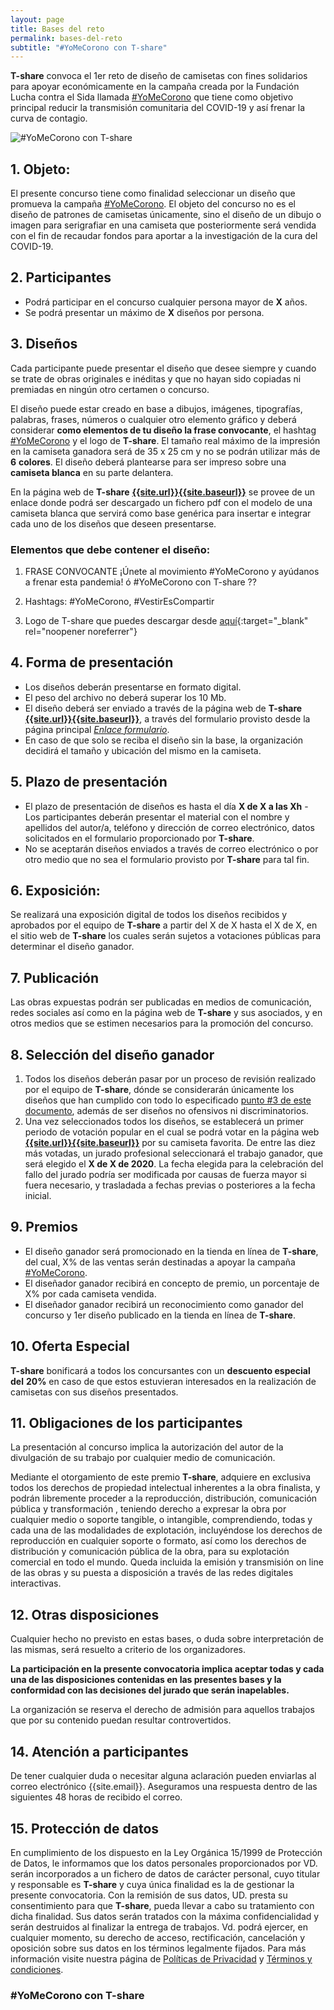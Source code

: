 ```yaml
---
layout: page
title: Bases del reto
permalink: bases-del-reto
subtitle: "#YoMeCorono con T-share"
---
```


**T-share** convoca el 1er reto de diseño de camisetas con fines solidarios para apoyar económicamente en la campaña creada por la Fundación Lucha contra el Sida llamada [#YoMeCorono](https://www.yomecorono.com/) que tiene como objetivo principal reducir la transmisión comunitaria del COVID-19 y así frenar la curva de contagio.

![#YoMeCorono con T-share]({{site.baseurl}}assets/img/t-share-YoMeCorono.png)

## 1. Objeto:

El presente concurso tiene como finalidad seleccionar un diseño que promueva la campaña [#YoMeCorono](www.yomecorono.com). El objeto del concurso no es el diseño de patrones de camisetas únicamente, sino el diseño de un dibujo o imagen para serigrafiar en una camiseta que posteriormente será vendida con el fin de recaudar fondos para aportar a la investigación de la cura del COVID-19.

## 2. Participantes

- Podrá participar en el concurso cualquier persona mayor de **X** años.  
- Se podrá presentar un máximo de **X** diseños por persona.

## 3.  Diseños

Cada participante puede presentar el diseño que desee siempre y cuando se trate de obras originales e inéditas y que no hayan sido copiadas ni premiadas en ningún otro certamen o concurso.

El diseño puede estar creado en base a dibujos, imágenes, tipografías, palabras, frases, números o cualquier otro elemento gráfico y deberá considerar **como elementos de tu diseño la frase convocante**, el hashtag [#YoMeCorono](www.yomecorono.com) y el logo de **T-share**. El tamaño real máximo de la impresión en la camiseta ganadora será de 35 x 25 cm y no se podrán utilizar más de  **6**  **colores**. El diseño deberá plantearse para ser impreso sobre una  **camiseta blanca**  en su parte delantera.

En la página web de **T-share** [**{{site.url}}{{site.baseurl}}**]({{site.url}}{{site.baseurl}}) se provee de un enlace donde podrá ser descargado un fichero pdf con el modelo de una camiseta blanca que servirá como base genérica para insertar e integrar cada uno de los diseños que deseen presentarse.

### Elementos que debe contener el diseño:

1. FRASE CONVOCANTE
¡Únete al movimiento #YoMeCorono y ayúdanos a frenar esta pandemia! ó #YoMeCorono con T-share ??

2. Hashtags: #YoMeCorono, #VestirEsCompartir

3. Logo de T-share que puedes descargar desde [aquí]({{site.recursos}}){:target="_blank" rel="noopener noreferrer"}

## 4. Forma de presentación

- Los diseños deberán presentarse en formato digital. 
- El peso del archivo no deberá superar los 10 Mb.
- El diseño deberá ser enviado a través de la página web de **T-share** [**{{site.url}}{{site.baseurl}}**]({{site.url}}{{site.baseurl}}), a través del formulario provisto desde la página principal [*Enlace formulario*](). 
- En caso de que solo se reciba el diseño sin la base, la organización decidirá el tamaño y ubicación del mismo en la camiseta.

## 5. Plazo de presentación

- El plazo de presentación de diseños es hasta el día **X de X a las Xh** - Los participantes deberán presentar el material con el nombre y apellidos del autor/a, teléfono y dirección de correo electrónico, datos solicitados en el formulario proporcionado por **T-share**. 
- No se aceptarán diseños enviados a través de correo electrónico o por otro medio que no sea el formulario provisto por **T-share** para tal fin.

## 6. Exposición:

Se realizará una exposición digital de todos los diseños recibidos y aprobados por el equipo de **T-share** a partir del X de X hasta el X de X, en el sitio web de **T-share** los cuales serán sujetos a votaciones públicas para determinar el diseño ganador.

## 7. Publicación

Las obras expuestas podrán ser publicadas en medios de comunicación, redes sociales así como en la página web de **T-share** y sus asociados, y en otros medios que se estimen necesarios para la promoción del concurso.

## 8. Selección del diseño ganador

1. Todos los diseños deberán pasar por un proceso de revisión realizado por el equipo de **T-share**, dónde se considerarán únicamente los diseños que han cumplido con todo lo especificado [punto #3 de este documento](), además de ser diseños no ofensivos ni discriminatorios.
2. Una vez seleccionados todos los diseños, se establecerá un primer periodo de votación popular en el cual se podrá votar en la página web [**{{site.url}}{{site.baseurl}}**]({{site.url}}{{site.baseurl}}) por su camiseta favorita. De entre las diez más votadas, un jurado profesional seleccionará el trabajo ganador, que será elegido el **X de X de 2020**. La fecha elegida para la celebración del fallo del jurado podría ser modificada por causas de fuerza mayor si fuera necesario, y trasladada a fechas previas o posteriores a la fecha inicial.

## 9. Premios
- El diseño ganador será promocionado en la tienda en línea de **T-share**, del cual, X% de las ventas serán destinadas a apoyar la campaña [#YoMeCorono](www.yomecorono.com).
- El diseñador ganador recibirá en concepto de premio, un porcentaje de X% por cada camiseta vendida. 
- El diseñador ganador recibirá un reconocimiento como ganador del concurso y 1er diseño publicado en la tienda en línea de **T-share**.

## 10. Oferta Especial

**T-share** bonificará a todos los concursantes con un **descuento especial del**  **20%**  en caso de que estos estuvieran interesados en la realización de camisetas con sus diseños presentados.

## 11. Obligaciones de los participantes

La presentación al concurso implica la autorización del autor de la divulgación de su trabajo por cualquier medio de comunicación.

Mediante el otorgamiento de este premio **T-share**, adquiere en exclusiva todos los derechos de propiedad intelectual inherentes a la obra finalista, y podrán libremente proceder a la reproducción, distribución, comunicación pública y transformación , teniendo derecho a expresar la obra por cualquier medio o soporte tangible, o intangible, comprendiendo, todas y cada una de las modalidades de explotación, incluyéndose los derechos de reproducción en cualquier soporte o formato, así como los derechos de distribución y comunicación pública de la obra, para su explotación comercial en todo el mundo. Queda incluida la emisión y transmisión on line de las obras y su puesta a disposición a través de las redes digitales interactivas.

## 12. Otras disposiciones

Cualquier hecho no previsto en estas bases, o duda sobre interpretación de las mismas, será resuelto a criterio de los organizadores.

**La participación en la presente convocatoria implica aceptar todas y cada una de las disposiciones contenidas en las presentes bases y la conformidad con las decisiones del jurado que serán inapelables.**

La organización se reserva el derecho de admisión para aquellos trabajos que por su contenido puedan resultar controvertidos.

## 14. Atención a participantes

De tener cualquier duda o necesitar alguna aclaración pueden enviarlas al correo electrónico {{site.email}}. Aseguramos una respuesta dentro de las siguientes 48 horas de recibido el correo.

## 15. Protección de datos

En cumplimiento de los dispuesto en la Ley Orgánica 15/1999 de Protección de Datos, le informamos que los datos personales proporcionados por VD. serán incorporados a un fichero de datos de carácter personal, cuyo titular y responsable es **T-share** y cuya única finalidad es la de gestionar la presente convocatoria. Con la remisión de sus datos, UD. presta su consentimiento para que **T-share**, pueda llevar a cabo su tratamiento con dicha finalidad. Sus datos serán tratados con la máxima confidencialidad y serán destruidos al finalizar la entrega de trabajos. Vd. podrá ejercer, en cualquier momento, su derecho de acceso, rectificación, cancelación y oposición sobre sus datos en los términos legalmente fijados.
Para más información visite nuestra página de [Políticas de Privacidad]({{site.baseurl}}politica) y [Términos y condiciones]({{site.baseurl}}terminos-condiciones).

### #YoMeCorono con T-share